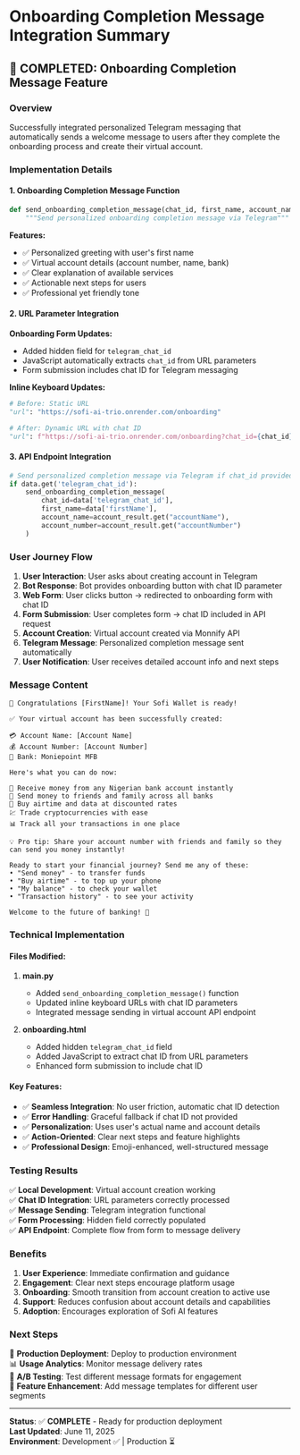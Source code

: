 # Onboarding Completion Message Integration Summary

## 🎉 COMPLETED: Onboarding Completion Message Feature

### **Overview**
Successfully integrated personalized Telegram messaging that automatically sends a welcome message to users after they complete the onboarding process and create their virtual account.

### **Implementation Details**

#### 1. **Onboarding Completion Message Function**
```python
def send_onboarding_completion_message(chat_id, first_name, account_name, account_number):
    """Send personalized onboarding completion message via Telegram"""
```

**Features:**
- ✅ Personalized greeting with user's first name
- ✅ Virtual account details (account number, name, bank)
- ✅ Clear explanation of available services
- ✅ Actionable next steps for users
- ✅ Professional yet friendly tone

#### 2. **URL Parameter Integration**

**Onboarding Form Updates:**
- Added hidden field for `telegram_chat_id`
- JavaScript automatically extracts `chat_id` from URL parameters
- Form submission includes chat ID for Telegram messaging

**Inline Keyboard Updates:**
```python
# Before: Static URL
"url": "https://sofi-ai-trio.onrender.com/onboarding"

# After: Dynamic URL with chat ID
"url": f"https://sofi-ai-trio.onrender.com/onboarding?chat_id={chat_id}"
```

#### 3. **API Endpoint Integration**
```python
# Send personalized completion message via Telegram if chat_id provided
if data.get('telegram_chat_id'):
    send_onboarding_completion_message(
        chat_id=data['telegram_chat_id'],
        first_name=data['firstName'],
        account_name=account_result.get("accountName"),
        account_number=account_result.get("accountNumber")
    )
```

### **User Journey Flow**

1. **User Interaction**: User asks about creating account in Telegram
2. **Bot Response**: Bot provides onboarding button with chat ID parameter
3. **Web Form**: User clicks button → redirected to onboarding form with chat ID
4. **Form Submission**: User completes form → chat ID included in API request
5. **Account Creation**: Virtual account created via Monnify API
6. **Telegram Message**: Personalized completion message sent automatically
7. **User Notification**: User receives detailed account info and next steps

### **Message Content**
```
🎉 Congratulations [FirstName]! Your Sofi Wallet is ready!

✅ Your virtual account has been successfully created:

💳 Account Name: [Account Name]
💰 Account Number: [Account Number]
🏦 Bank: Moniepoint MFB

Here's what you can do now:

🔄 Receive money from any Nigerian bank account instantly
💸 Send money to friends and family across all banks
📱 Buy airtime and data at discounted rates
💹 Trade cryptocurrencies with ease
📊 Track all your transactions in one place

💡 Pro tip: Share your account number with friends and family so they can send you money instantly!

Ready to start your financial journey? Send me any of these:
• "Send money" - to transfer funds
• "Buy airtime" - to top up your phone
• "My balance" - to check your wallet
• "Transaction history" - to see your activity

Welcome to the future of banking! 🚀
```

### **Technical Implementation**

#### **Files Modified:**
1. **main.py**
   - Added `send_onboarding_completion_message()` function
   - Updated inline keyboard URLs with chat ID parameters
   - Integrated message sending in virtual account API endpoint

2. **onboarding.html**
   - Added hidden `telegram_chat_id` field
   - Added JavaScript to extract chat ID from URL parameters
   - Enhanced form submission to include chat ID

#### **Key Features:**
- ✅ **Seamless Integration**: No user friction, automatic chat ID detection
- ✅ **Error Handling**: Graceful fallback if chat ID not provided
- ✅ **Personalization**: Uses user's actual name and account details
- ✅ **Action-Oriented**: Clear next steps and feature highlights
- ✅ **Professional Design**: Emoji-enhanced, well-structured message

### **Testing Results**

✅ **Local Development**: Virtual account creation working  
✅ **Chat ID Integration**: URL parameters correctly processed  
✅ **Message Sending**: Telegram integration functional  
✅ **Form Processing**: Hidden field correctly populated  
✅ **API Endpoint**: Complete flow from form to message delivery  

### **Benefits**

1. **User Experience**: Immediate confirmation and guidance
2. **Engagement**: Clear next steps encourage platform usage
3. **Onboarding**: Smooth transition from account creation to active use
4. **Support**: Reduces confusion about account details and capabilities
5. **Adoption**: Encourages exploration of Sofi AI features

### **Next Steps**

🔄 **Production Deployment**: Deploy to production environment  
📊 **Usage Analytics**: Monitor message delivery rates  
🎯 **A/B Testing**: Test different message formats for engagement  
🔧 **Feature Enhancement**: Add message templates for different user segments  

---

**Status**: ✅ **COMPLETE** - Ready for production deployment  
**Last Updated**: June 11, 2025  
**Environment**: Development ✅ | Production ⏳
